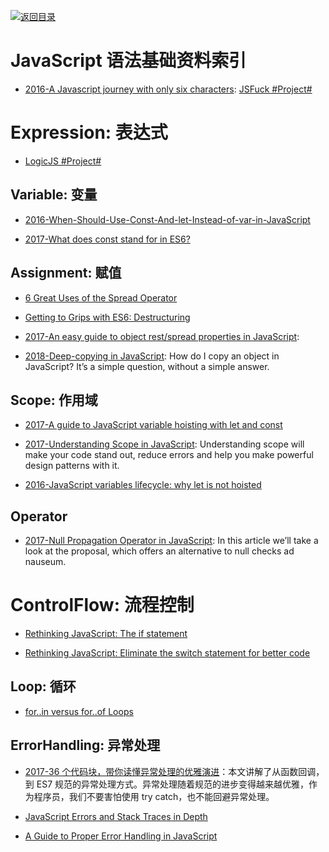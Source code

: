 [![返回目录](https://parg.co/UGo)](https://parg.co/b4z) 
 
 


# JavaScript 语法基础资料索引

* [2016-A Javascript journey with only six characters](http://jazcash.com/a-javascript-journey-with-only-six-characters/): [JSFuck #Project# ](https://github.com/aemkei/jsfuck)

# Expression: 表达式

* [LogicJS #Project#](https://github.com/mcsoto/LogicJS)

## Variable: 变量

* [2016-When-Should-Use-Const-And-let-Instead-of-var-in-JavaScript](https://medium.com/@pandeysoni/when-should-use-const-and-let-instead-of-var-in-javascript-ec2c3d7e5ca6#.vv8lyf4sr)

- [2017-What does const stand for in ES6?](https://medium.com/the-node-js-collection/what-does-const-stand-for-in-es6-f7ab3d9e06fc)

## Assignment: 赋值

* [6 Great Uses of the Spread Operator](https://davidwalsh.name/spread-operator)

- [Getting to Grips with ES6: Destructuring](https://hackernoon.com/getting-to-grips-with-es6-destructuring-e5b5ddb34990#.i4yvrx7hh)

- [2017-An easy guide to object rest/spread properties in JavaScript](https://dmitripavlutin.com/object-rest-spread-properties-javascript/): 

- [2018-Deep-copying in JavaScript](http://dassur.ma/things/deep-copy/): How do I copy an object in JavaScript? It’s a simple question, without a simple answer.

## Scope: 作用域

* [2017-A guide to JavaScript variable hoisting with let and const](https://medium.freecodecamp.com/what-is-variable-hoisting-differentiating-between-var-let-and-const-in-es6-f1a70bb43d)

- [2017-Understanding Scope in JavaScript](https://scotch.io/tutorials/understanding-scope-in-javascript): Understanding scope will make your code stand out, reduce errors and help you make powerful design patterns with it.

* [2016-JavaScript variables lifecycle: why let is not hoisted](https://parg.co/bjP)

## Operator

* [2017-Null Propagation Operator in JavaScript](https://ponyfoo.com/articles/null-propagation-operator): In this article we’ll take a look at the proposal, which offers an alternative to null checks ad nauseum.

# ControlFlow: 流程控制

* [Rethinking JavaScript: The if statement](https://hackernoon.com/rethinking-javascript-the-if-statement-b158a61cd6cb#.f3zgnmk79)

* [Rethinking JavaScript: Eliminate the switch statement for better code](https://hackernoon.com/rethinking-javascript-eliminate-the-switch-statement-for-better-code-5c81c044716d#.9xg1h0ws5)

## Loop: 循环

* [for..in versus for..of Loops](https://bitsofco.de/for-in-vs-for-of/)

## ErrorHandling: 异常处理

* [2017-36 个代码块，带你读懂异常处理的优雅演进](http://mp.weixin.qq.com/s/9_Gxn5eAr8XKYyRxh8e8EA)：本文讲解了从函数回调，到 ES7 规范的异常处理方式。异常处理随着规范的进步变得越来越优雅，作为程序员，我们不要害怕使用 try catch，也不能回避异常处理。

- [JavaScript Errors and Stack Traces in Depth](http://lucasfcosta.com/2017/02/17/JavaScript-Errors-and-Stack-Traces.html)

- [A Guide to Proper Error Handling in JavaScript](https://www.sitepoint.com/proper-error-handling-javascript/)
